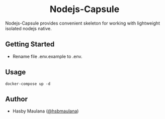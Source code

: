 <h1 align="center">Nodejs-Capsule</h1>

Nodejs-Capsule provides convenient skeleton for working with lightweight isolated nodejs native.

Getting Started
---

- Rename file .env.example to .env.

Usage
---

`docker-compose up -d`

Author
---

- Hasby Maulana ([@hsbmaulana](https://linkedin.com/in/hsbmaulana))
